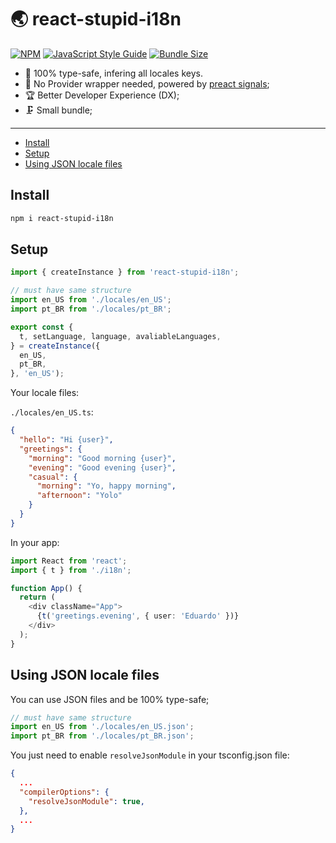 # 🌏 react-stupid-i18n <!-- omit in toc -->

[![NPM](https://img.shields.io/npm/v/react-stupid-i18n.svg)](https://www.npmjs.com/package/react-stupid-i18n) [![JavaScript Style Guide](https://img.shields.io/badge/code_style-airbnb-brightgreen.svg)](https://standardjs.com) [![Bundle Size](https://badgen.net/bundlephobia/minzip/react-stupid-i18n)](https://bundlephobia.com/result?p=react-stupid-i18n)



- 🤘 100% type-safe, infering all locales keys.
- 🤩 No Provider wrapper needed, powered by [preact signals](https://github.com/preactjs/signals);
- 🏆 Better Developer Experience (DX);
- 🗜 Small bundle;

---

- [Install](#install)
- [Setup](#setup)
- [Using JSON locale files](#using-json-locale-files)

## Install

```bash
npm i react-stupid-i18n
```

## Setup

```typescript
import { createInstance } from 'react-stupid-i18n';

// must have same structure
import en_US from './locales/en_US';
import pt_BR from './locales/pt_BR';

export const {
  t, setLanguage, language, avaliableLanguages,
} = createInstance({
  en_US,
  pt_BR,
}, 'en_US');
```
Your locale files:

`./locales/en_US.ts`:
```json
{
  "hello": "Hi {user}",
  "greetings": {
    "morning": "Good morning {user}",
    "evening": "Good evening {user}",
    "casual": {
      "morning": "Yo, happy morning",
      "afternoon": "Yolo"
    }
  }
}
```

In your app:

```typescript
import React from 'react';
import { t } from './i18n';

function App() {
  return (
    <div className="App">
      {t('greetings.evening', { user: 'Eduardo' })}
    </div>
  );
}
```

## Using JSON locale files

You can use JSON files and be 100% type-safe;

```typescript
// must have same structure
import en_US from './locales/en_US.json';
import pt_BR from './locales/pt_BR.json';
```

You just need to enable `resolveJsonModule` in your tsconfig.json file:


```json
{
  ...
  "compilerOptions": {
    "resolveJsonModule": true,
  },
  ...
}
```
